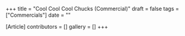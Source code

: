 +++
title = "Cool Cool Cool Chucks (Commercial)"
draft = false
tags = ["Commercials"]
date = ""

[Article]
contributors = []
gallery = []
+++